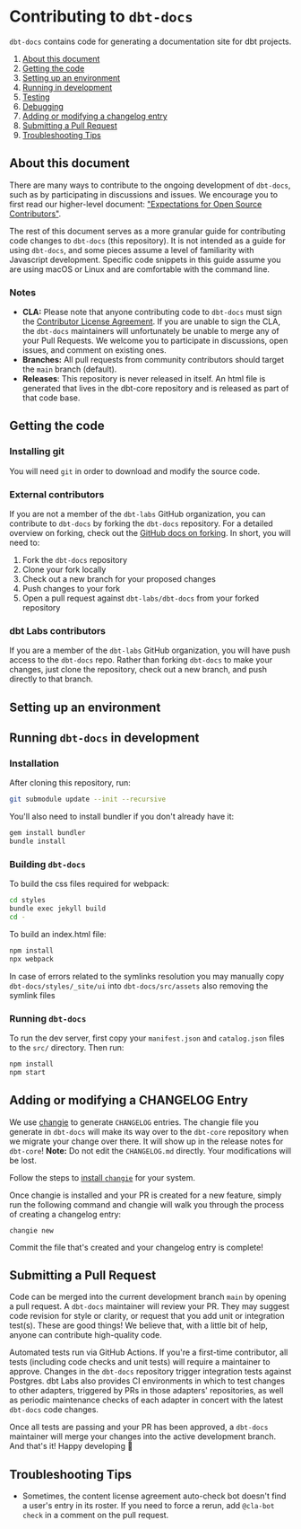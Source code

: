 # Contributing to `dbt-docs`

`dbt-docs` contains code for generating a documentation site for dbt projects.

1. [About this document](#about-this-document)
2. [Getting the code](#getting-the-code)
3. [Setting up an environment](#setting-up-an-environment)
4. [Running in development](#running-dbt-docs-in-development)
5. [Testing](#testing)
6. [Debugging](#debugging)
7. [Adding or modifying a changelog entry](#adding-or-modifying-a-changelog-entry)
8. [Submitting a Pull Request](#submitting-a-pull-request)
9. [Troubleshooting Tips](#troubleshooting-tips)

## About this document

There are many ways to contribute to the ongoing development of `dbt-docs`, such as by participating in discussions and issues. We encourage you to first read our higher-level document: ["Expectations for Open Source Contributors"](https://docs.getdbt.com/docs/contributing/oss-expectations).

The rest of this document serves as a more granular guide for contributing code changes to `dbt-docs` (this repository). It is not intended as a guide for using `dbt-docs`, and some pieces assume a level of familiarity with Javascript development. Specific code snippets in this guide assume you are using macOS or Linux and are comfortable with the command line.

### Notes

- **CLA:** Please note that anyone contributing code to `dbt-docs` must sign the [Contributor License Agreement](https://docs.getdbt.com/docs/contributor-license-agreements). If you are unable to sign the CLA, the `dbt-docs` maintainers will unfortunately be unable to merge any of your Pull Requests. We welcome you to participate in discussions, open issues, and comment on existing ones.
- **Branches:** All pull requests from community contributors should target the `main` branch (default).
- **Releases**: This repository is never released in itself.  An html file is generated that lives in the dbt-core repository and is released as part of that code base.

## Getting the code

### Installing git

You will need `git` in order to download and modify the source code.

### External contributors

If you are not a member of the `dbt-labs` GitHub organization, you can contribute to `dbt-docs` by forking the `dbt-docs` repository. For a detailed overview on forking, check out the [GitHub docs on forking](https://help.github.com/en/articles/fork-a-repo). In short, you will need to:

1. Fork the `dbt-docs` repository
2. Clone your fork locally
3. Check out a new branch for your proposed changes
4. Push changes to your fork
5. Open a pull request against `dbt-labs/dbt-docs` from your forked repository

### dbt Labs contributors

If you are a member of the `dbt-labs` GitHub organization, you will have push access to the `dbt-docs` repo. Rather than forking `dbt-docs` to make your changes, just clone the repository, check out a new branch, and push directly to that branch.

## Setting up an environment

## Running `dbt-docs` in development

### Installation

After cloning this repository, run:

```bash
git submodule update --init --recursive
```

You'll also need to install bundler if you don't already have it:
```bash
gem install bundler
bundle install
```

### Building `dbt-docs`

To build the css files required for webpack:

```bash
cd styles
bundle exec jekyll build
cd -
```

To build an index.html file:

```bash
npm install
npx webpack
```

In case of errors related to the symlinks resolution you may manually copy `dbt-docs/styles/_site/ui` into `dbt-docs/src/assets` also removing the symlink files

### Running `dbt-docs`

To run the dev server, first copy your `manifest.json` and `catalog.json` files to
the `src/` directory. Then run:

```bash
npm install
npm start
```

## Adding or modifying a CHANGELOG Entry

We use [changie](https://changie.dev) to generate `CHANGELOG` entries.  The changie file you generate in `dbt-docs` will make its way over to the `dbt-core` repository when we migrate your change over there.  It will show up in the release notes for `dbt-core`! **Note:** Do not edit the `CHANGELOG.md` directly. Your modifications will be lost.

Follow the steps to [install `changie`](https://changie.dev/guide/installation/) for your system.

Once changie is installed and your PR is created for a new feature, simply run the following command and changie will walk you through the process of creating a changelog entry:

```shell
changie new
```

Commit the file that's created and your changelog entry is complete!

## Submitting a Pull Request

Code can be merged into the current development branch `main` by opening a pull request. A `dbt-docs` maintainer will review your PR. They may suggest code revision for style or clarity, or request that you add unit or integration test(s). These are good things! We believe that, with a little bit of help, anyone can contribute high-quality code.

Automated tests run via GitHub Actions. If you're a first-time contributor, all tests (including code checks and unit tests) will require a maintainer to approve. Changes in the `dbt-docs` repository trigger integration tests against Postgres. dbt Labs also provides CI environments in which to test changes to other adapters, triggered by PRs in those adapters' repositories, as well as periodic maintenance checks of each adapter in concert with the latest `dbt-docs` code changes.

Once all tests are passing and your PR has been approved, a `dbt-docs` maintainer will merge your changes into the active development branch. And that's it! Happy developing :tada:

## Troubleshooting Tips
- Sometimes, the content license agreement auto-check bot doesn't find a user's entry in its roster. If you need to force a rerun, add `@cla-bot check` in a comment on the pull request.
